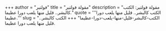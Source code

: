 +++
author = "فولتير"
title = "مقولة فولتير"
description = "مقولة فولتير: الكتب كالبشر.. قليل منها يلعب دورا عظيما."
quote = '''الكتب كالبشر.. قليل منها يلعب دورا عظيما.'''
slug = "الكتب-كالبشر-قليل-منها-يلعب-دورا-عظيما"
+++
الكتب كالبشر.. قليل منها يلعب دورا عظيما.
